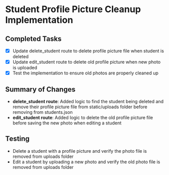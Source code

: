 # Student Profile Picture Cleanup Implementation

## Completed Tasks
- [x] Update delete_student route to delete profile picture file when student is deleted
- [x] Update edit_student route to delete old profile picture when new photo is uploaded
- [x] Test the implementation to ensure old photos are properly cleaned up

## Summary of Changes
- **delete_student route**: Added logic to find the student being deleted and remove their profile picture file from static/uploads folder before removing from students.json
- **edit_student route**: Added logic to delete the old profile picture file before saving the new photo when editing a student

## Testing
- Delete a student with a profile picture and verify the photo file is removed from uploads folder
- Edit a student by uploading a new photo and verify the old photo file is removed from uploads folder

